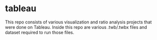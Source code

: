 # tableau
This repo consists of various visualization and ratio analysis projects that were done on Tableau. Inside this repo are various .twb/.twbx files and dataset required to run those files.
